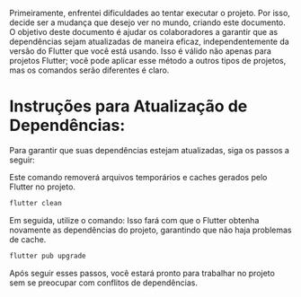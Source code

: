 Primeiramente, enfrentei dificuldades ao tentar executar o projeto. Por isso, decide ser a mudança que desejo ver no mundo, criando este documento.
O objetivo deste documento é ajudar os colaboradores a garantir que as dependências sejam atualizadas de maneira eficaz, independentemente da versão do Flutter que você está usando.
Isso é válido não apenas para projetos Flutter; você pode aplicar esse método a outros tipos de projetos, mas os comandos serão diferentes é claro.

# Instruções para Atualização de Dependências:

Para garantir que suas dependências estejam atualizadas, siga os passos a seguir:

Este comando removerá arquivos temporários e caches gerados pelo Flutter no projeto.
```dart
flutter clean
```

Em seguida, utilize o comando:
Isso fará com que o Flutter obtenha novamente as dependências do projeto, garantindo que não haja problemas de cache.
```dart
flutter pub upgrade
```

Após seguir esses passos, você estará pronto para trabalhar no projeto sem se preocupar com conflitos de dependências. 
